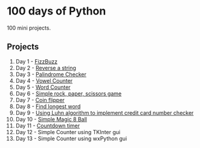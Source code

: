 # 100 days of Python

100 mini projects.

## Projects
1. Day 1 - [FizzBuzz](https://github.com/emmabehr/100-days-of-python/tree/main/Day%201%20-%20Fizz%20Buzz)
1. Day 2 - [Reverse a string](https://github.com/emmabehr/100-days-of-python/tree/main/Day%202%20-%20Reverse%20String)
1. Day 3 - [Palindrome Checker](https://github.com/emmabehr/100-days-of-python/tree/main/Day%203%20-%20Palindrome%20Checker)
1. Day 4 - [Vowel Counter](https://github.com/emmabehr/100-days-of-python/tree/main/Day%204%20-%20Counting%20Vowels)
1. Day 5 - [Word Counter](https://github.com/emmabehr/100-days-of-python/tree/main/Day%205%20-%20Counting%20Words)
1. Day 6 - [Simple rock, paper, scissors game](https://github.com/emmabehr/100-days-of-python/tree/main/Day%206%20-%20Rock%20Paper%20Scissors)
1. Day 7 - [Coin flipper](https://github.com/emmabehr/100-days-of-python/tree/main/Day%207%20-%20Coin%20Flip)
1. Day 8 - [Find longest word](https://github.com/emmabehr/100-days-of-python/commit/7764b1e7f83a20a0bdc32bd5877474cf34b9d990)
1. Day 9 - [Using Luhn algorithm to implement credit card number checker](https://github.com/emmabehr/100-days-of-python#:~:text=Day%209%20-%20Credit%20Card%20Checker)
1. Day 10 - [Simple Magic 8 Ball](https://github.com/emmabehr/100-days-of-python/tree/main/Day%2010%20-%20Magic%208%20Ball)
1. Day 11 - [Countdown timer](https://github.com/emmabehr/100-days-of-python/tree/main/Day%2011%20-%20Countdown%20Timer)
1. Day 12 - Simple Counter using TKInter gui
1. Day 13 - Simple Counter using wxPython gui
